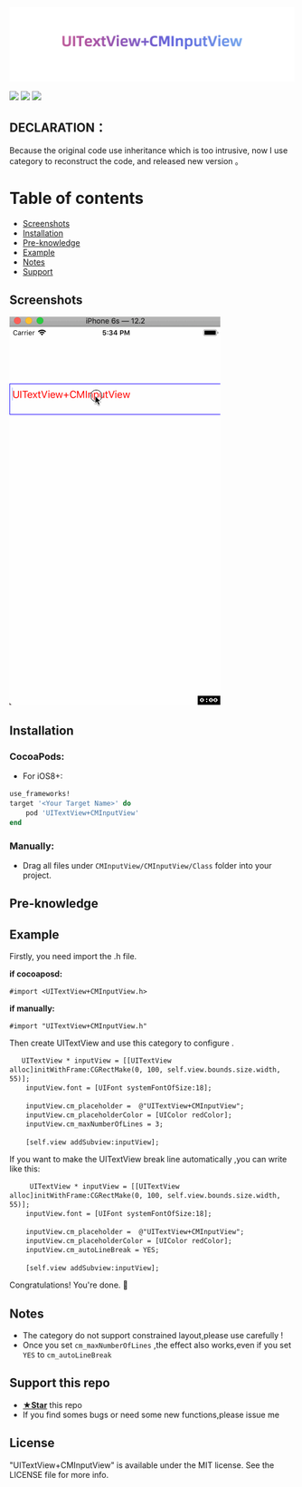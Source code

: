 
![](https://github.com/CrabMen/CMResources/blob/master/CMInputView/logo.png)



![](https://img.shields.io/cocoapods/v/UITextView+CMInputView.svg)
![](https://img.shields.io/cocoapods/p/UITextView+CMInputView.svg)
![](https://img.shields.io/apm/l/vim-mode.svg)

## DECLARATION：
Because the original code use inheritance which is too intrusive,  now I use category to reconstruct the code, and released new version 。

# Table of contents
* [Screenshots](#screenshots)
* [Installation](#installation)
* [Pre-knowledge](#pre-knowledge)
* [Example](#example)
* [Notes](#notes)
* [Support](#support)



## <a id="screenshots"></a>Screenshots 
![效果展示](https://github.com/CrabMen/CMResources/blob/master/CMInputView/CMInputView00.gif)

## <a id="installation"></a>Installation 

### CocoaPods:

* For iOS8+: 

```ruby
use_frameworks!
target '<Your Target Name>' do
    pod 'UITextView+CMInputView'
end
```

### Manually:
* Drag all files under `CMInputView/CMInputView/Class` folder into your project. 



## <a id="pre-knowledge"></a>Pre-knowledge 

## <a id="example"></a>Example 

Firstly, you need import the .h file.

**if cocoaposd:**
```
#import <UITextView+CMInputView.h>
```
**if manually:**

```
#import "UITextView+CMInputView.h"

```

Then create UITextView and use this category  to configure .

```
   UITextView * inputView = [[UITextView alloc]initWithFrame:CGRectMake(0, 100, self.view.bounds.size.width, 55)];
    inputView.font = [UIFont systemFontOfSize:18];
    
    inputView.cm_placeholder =  @"UITextView+CMInputView";
    inputView.cm_placeholderColor = [UIColor redColor];
    inputView.cm_maxNumberOfLines = 3;
    
    [self.view addSubview:inputView];
```

If you want to make the UITextView  break line automatically ,you can write like this:


```
     UITextView * inputView = [[UITextView alloc]initWithFrame:CGRectMake(0, 100, self.view.bounds.size.width, 55)];
    inputView.font = [UIFont systemFontOfSize:18];
   
    inputView.cm_placeholder =  @"UITextView+CMInputView";
    inputView.cm_placeholderColor = [UIColor redColor];
    inputView.cm_autoLineBreak = YES;
    
    [self.view addSubview:inputView];
```



Congratulations! You're done. 🎉

## <a id="notes"></a>Notes
* The category do not support constrained layout,please use carefully !
* Once you set  ``cm_maxNumberOfLines`` ,the effect also works,even if you set ``YES`` to ``cm_autoLineBreak``


## <a id="support"></a>Support this repo
* [**★Star**](#) this repo 
* If you find somes bugs or need some new functions,please issue me



## License
"UITextView+CMInputView" is available under the MIT license. See the LICENSE file for more info.

